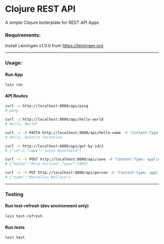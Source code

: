 # Clojure REST API

A simple Clojure boilerplate for REST API Apps

### Requirements:  
Install Leiningen v1.0.0 from https://leiningen.org

___

### Usage:

#### Run App
```sh
lein run
```

#### API Routes
```sh
curl -s http://localhost:8080/api/ping
# pong
```

```sh
curl -s http://localhost:8080/api/hello-world
# Hello, World!
```

```sh
curl -s -X PATCH http://localhost:8080/api/hello-name -H "Content-Type: application/json" -d '{"name":"Quentin Tarantino"}'
# Hello, Quentin Tarantino
```

```sh
curl -s http://localhost:8080/api/get-by-id/2
# {"id":2,"name":"Jules Winnfield"}
```

```sh
curl -s -X POST http://localhost:8080/api/save -H "Content-Type: application/json" -d '{"movie":"Pulp Fiction","year":1995}'
# {"movie":"Pulp Fiction","year":1995}
```

```sh
curl -s -X PUT http://localhost:8080/api/person -H "Content-type: application/json" -d '{"person":{"name":"Marcellus Wallace"}}'
# {"name":"Marcellus Wallace"}
```

___

### Testing

#### Run test-refresh (dev environment only)
```sh
lein test-refresh
```
#### Run tests
```sh
lein test
```

